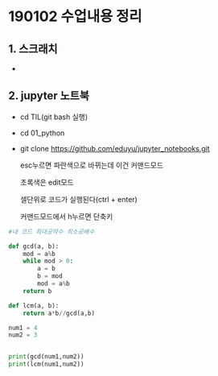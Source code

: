 # 190102 수업내용 정리

## 1. 스크래치

* 

## 2. jupyter 노트북

* cd TIL(git bash 실행)

* cd 01_python

* git clone https://github.com/eduyu/jupyter_notebooks.git

  esc누르면 파란색으로 바뀌는데 이건 커맨드모드

  초록색은 edit모드

  셀단위로 코드가 실행된다(ctrl + enter)

  커맨드모드에서 h누르면 단축키

```python
#내 코드 최대공약수 최소공배수

def gcd(a, b):
    mod = a%b
    while mod > 0:
        a = b
        b = mod
        mod = a%b
    return b

def lcm(a, b):
    return a*b//gcd(a,b)

num1 = 4
num2 = 3


print(gcd(num1,num2))
print(lcm(num1,num2))
```









